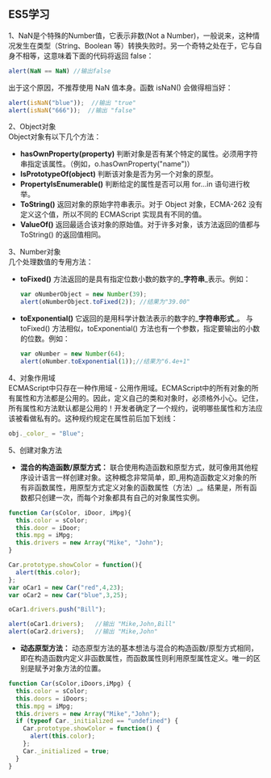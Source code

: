 ## ES5学习

1、NaN是个特殊的Number值，它表示非数\(Not a Number\)，一般说来，这种情况发生在类型（String、Boolean 等）转换失败时。另一个奇特之处在于，它与自身不相等，这意味着下面的代码将返回 false：

```js
alert(NaN == NaN) //输出false
```

出于这个原因，不推荐使用 NaN 值本身。函数 isNaN\(\) 会做得相当好：

```js
alert(isNaN("blue"));  //输出 "true"
alert(isNaN("666"));  //输出 "false"
```

2、Object对象  
Object对象有以下几个方法：

* **hasOwnProperty\(property\)** 判断对象是否有某个特定的属性。必须用字符串指定该属性。（例如，o.hasOwnProperty\("name"\)）
* **IsPrototypeOf\(object\)** 判断该对象是否为另一个对象的原型。
* **PropertyIsEnumerable\(\)** 判断给定的属性是否可以用 for...in 语句进行枚举。
* **ToString\(\)** 返回对象的原始字符串表示。对于 Object 对象，ECMA-262 没有定义这个值，所以不同的 ECMAScript 实现具有不同的值。
* **ValueOf\(\)** 返回最适合该对象的原始值。对于许多对象，该方法返回的值都与 ToString\(\) 的返回值相同。

3、Number对象  
几个处理数值的专用方法：

* **toFixed\(\)** 方法返回的是具有指定位数小数的数字的_**字符串**_表示。例如：
  ```js
  var oNumberObject = new Number(39);
  alert(oNumberObject.toFixed(2)); //结果为"39.00"
  ```
* **toExponential\(\)** 它返回的是用科学计数法表示的数字的_**字符串形式**_。
  与 toFixed\(\) 方法相似，toExponential\(\) 方法也有一个参数，指定要输出的小数的位数。例如：
  ```js
  var oNumber = new Number(64);
  alert(oNumber.toExponential(1));//结果为"6.4e+1"
  ```

4、对象作用域  
ECMAScript中只存在一种作用域 - 公用作用域。ECMAScript中的所有对象的所有属性和方法都是公用的。因此，定义自己的类和对象时，必须格外小心。记住，所有属性和方法默认都是公用的！开发者确定了一个规约，说明哪些属性和方法应该被看做私有的。这种规约规定在属性前后加下划线：
```js
obj._color_ = "Blue";
```
5、创建对象方法
- __混合的构造函数/原型方式：__
联合使用构造函数和原型方式，就可像用其他程序设计语言一样创建对象。这种概念非常简单，即_用构造函数定义对象的所有非函数属性，用原型方式定义对象的函数属性（方法）_。结果是，所有函数都只创建一次，而每个对象都具有自己的对象属性实例。

```js
function Car(sColor, iDoor, iMpg){
  this.color = sColor;
  this.door = iDoor;
  this.mpg = iMpg;
  this.drivers = new Array("Mike", "John");
}

Car.prototype.showColor = function(){
  alert(this.color);
};
var oCar1 = new Car("red",4,23);
var oCar2 = new Car("blue",3,25);

oCar1.drivers.push("Bill");

alert(oCar1.drivers);	//输出 "Mike,John,Bill"
alert(oCar2.drivers);	//输出 "Mike,John"

```
- __动态原型方法：__
动态原型方法的基本想法与混合的构造函数/原型方式相同，即在构造函数内定义非函数属性，而函数属性则利用原型属性定义。唯一的区别是赋予对象方法的位置。

```js
function Car(sColor,iDoors,iMpg) {
  this.color = sColor;
  this.doors = iDoors;
  this.mpg = iMpg;
  this.drivers = new Array("Mike","John");
  if (typeof Car._initialized == "undefined") {
    Car.prototype.showColor = function() {
      alert(this.color);
    }; 
    Car._initialized = true;
  }
}
```


